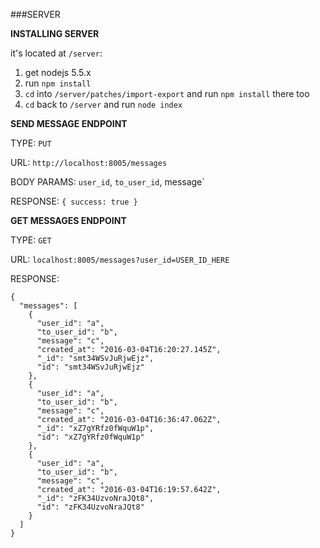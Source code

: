 ###SERVER

**INSTALLING SERVER**

it's located at `/server`:

1. get nodejs 5.5.x
2. run `npm install`
3. `cd` into `/server/patches/import-export` and run `npm install` there too
4. `cd` back to `/server` and run `node index`

**SEND MESSAGE ENDPOINT**

TYPE: `PUT`

URL: `http://localhost:8005/messages`

BODY PARAMS: `user_id`, `to_user_id`, message`

RESPONSE: `{ success: true }`

**GET MESSAGES ENDPOINT**

TYPE: `GET`

URL: `localhost:8005/messages?user_id=USER_ID_HERE`

RESPONSE:
```
{
  "messages": [
    {
      "user_id": "a",
      "to_user_id": "b",
      "message": "c",
      "created_at": "2016-03-04T16:20:27.145Z",
      "_id": "smt34WSvJuRjwEjz",
      "id": "smt34WSvJuRjwEjz"
    },
    {
      "user_id": "a",
      "to_user_id": "b",
      "message": "c",
      "created_at": "2016-03-04T16:36:47.062Z",
      "_id": "xZ7gYRfz0fWquW1p",
      "id": "xZ7gYRfz0fWquW1p"
    },
    {
      "user_id": "a",
      "to_user_id": "b",
      "message": "c",
      "created_at": "2016-03-04T16:19:57.642Z",
      "_id": "zFK34UzvoNraJQt8",
      "id": "zFK34UzvoNraJQt8"
    }
  ]
}
```
